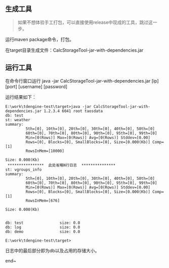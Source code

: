 ## 生成工具
> 如果不想体验手工打包，可以直接使用release中现成的工具，跳过这一步。

运行maven package命令，打包。

在target目录生成文件：CalcStorageTool-jar-with-dependencies.jar

## 运行工具
在命令行窗口运行
java -jar CalcStorageTool-jar-with-dependencies.jar [ip] [port] [username] [password]

运行结果如下：

```
E:\work\tdengine-test\target>java -jar CalcStorageTool-jar-with-dependencies.jar 1.2.3.4 6041 root taosdata
db: test
st: weather
summary:
         5th=[0], 10th=[0], 20th=[0], 30th=[0], 40th=[0], 50th=[0]
         60th=[0], 70th=[0], 80th=[0], 90th=[0], 95th=[0], 99th=[0]
         Min=[0(Rows)] Max=[0(Rows)] Avg=[0(Rows)] Stddev=[0.00]
         Rows=[0], Blocks=[0], SmallBlocks=[0], Size=[0.000(Kb)] Comp=[1]
         RowsInMem=[10000]

Size: 0.000(Kb)
 ****************  此处省略N行日志  ***************
st: vgroups_info
summary:
         5th=[0], 10th=[0], 20th=[0], 30th=[0], 40th=[0], 50th=[0]
         60th=[0], 70th=[0], 80th=[0], 90th=[0], 95th=[0], 99th=[0]
         Min=[0(Rows)] Max=[0(Rows)] Avg=[0(Rows)] Stddev=[0.00]
         Rows=[0], Blocks=[0], SmallBlocks=[0], Size=[0.000(Kb)] Comp=[1]
         RowsInMem=[676]

Size: 0.000(Kb)


db: test                size: 0.0
db: log                 size: 0.0
db: demo                size: 0.0

E:\work\tdengine-test\target>

```

日志中的最后部分即为db以及占用的存储大小。

end~
